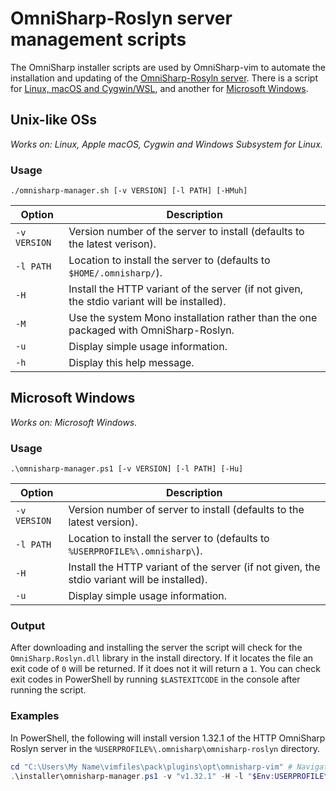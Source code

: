 # OmniSharp-Roslyn server management scripts

The OmniSharp installer scripts are used by OmniSharp-vim to automate the installation and updating of the [OmniSharp-Rosyln server](https://github.com/OmniSharp/omnisharp-roslyn). There is a script for [Linux, macOS and Cygwin/WSL](#unix-like-oss), and another for [Microsoft Windows](#microsoft-windows).

## Unix-like OSs

_Works on: Linux, Apple macOS, Cygwin and Windows Subsystem for Linux._

### Usage

```
./omnisharp-manager.sh [-v VERSION] [-l PATH] [-HMuh]
```

| Option       | Description                                                                                 |
|--------------|---------------------------------------------------------------------------------------------|
| `-v VERSION` | Version number of the server to install (defaults to the latest verison).                   |
| `-l PATH`    | Location to install the server to (defaults to `$HOME/.omnisharp/`).                        |
| `-H`         | Install the HTTP variant of the server (if not given, the stdio variant will be installed). |
| `-M`         | Use the system Mono installation rather than the one packaged with OmniSharp-Roslyn.        |
| `-u`         | Display simple usage information.                                                           |
| `-h`         | Display this help message.                                                                  |

## Microsoft Windows

_Works on: Microsoft Windows._

### Usage

```
.\omnisharp-manager.ps1 [-v VERSION] [-l PATH] [-Hu]
```

| Option       | Description                                                                                 |
|--------------|---------------------------------------------------------------------------------------------|
| `-v VERSION` | Version number of server to install (defaults to the latest version).                       |
| `-l PATH`    | Location to install the server to (defaults to `%USERPROFILE%\.omnisharp\`).                |
| `-H`         | Install the HTTP variant of the server (if not given, the stdio variant will be installed). |
| `-u`         | Display simple usage information.                                                           |

### Output

After downloading and installing the server the script will check for the `OmniSharp.Roslyn.dll` library in the install directory. If it locates the file an exit code of `0` will be returned. If it does not it will return a `1`. You can check exit codes in PowerShell by running `$LASTEXITCODE` in the console after running the script.

### Examples

In PowerShell, the following will install version 1.32.1 of the HTTP OmniSharp Roslyn server in the `%USERPROFILE%\.omnisharp\omnisharp-roslyn` directory.

```powershell
cd "C:\Users\My Name\vimfiles\pack\plugins\opt\omnisharp-vim" # Navigate to the OmniSharp-vim plugin directory
.\installer\omnisharp-manager.ps1 -v "v1.32.1" -H -l "$Env:USERPROFILE\.omnisharp\omnisharp-roslyn"
```
